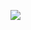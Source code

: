 ![](https://www.plantuml.com/plantuml/proxy?cache=no&src=https://raw.githubusercontent.com/oleksandrblazhko/ai181-pasarar/laboratory-work-2/Laboratory-work-2/UML-Deployment.puml)
